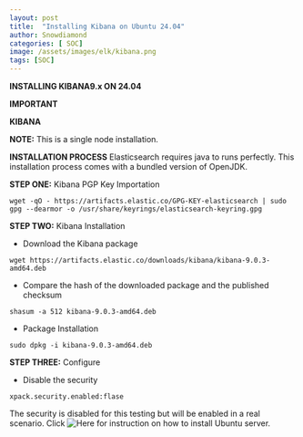 ```yaml
---
layout: post
title:  "Installing Kibana on Ubuntu 24.04"
author: Snowdiamond
categories: [ SOC]
image: /assets/images/elk/kibana.png
tags: [SOC]
---
```

**INSTALLING KIBANA9.x ON 24.04**

**IMPORTANT** 

**KIBANA**

**NOTE:** This is a single node installation.

**INSTALLATION PROCESS**
Elasticsearch requires java to runs perfectly. This installation process comes with a bundled version of OpenJDK.

**STEP ONE:** Kibana PGP Key Importation

```
wget -qO - https://artifacts.elastic.co/GPG-KEY-elasticsearch | sudo gpg --dearmor -o /usr/share/keyrings/elasticsearch-keyring.gpg
```

**STEP TWO:** Kibana Installation

- Download the Kibana package
```
wget https://artifacts.elastic.co/downloads/kibana/kibana-9.0.3-amd64.deb
```

- Compare the hash of the downloaded package and the published checksum
```
shasum -a 512 kibana-9.0.3-amd64.deb
```

- Package Installation
```
sudo dpkg -i kibana-9.0.3-amd64.deb
```

**STEP THREE:** Configure

- Disable the security 
```
xpack.security.enabled:flase
```

The security is disabled for this testing but will be enabled in a real scenario.
Click ![Here](https://cybernetsworks.github.io/setting-up-an-ubuntu-server-vm/) for instruction on how to install Ubuntu server.